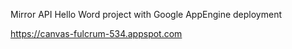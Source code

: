 Mirror API Hello Word project with Google AppEngine deployment

https://canvas-fulcrum-534.appspot.com
